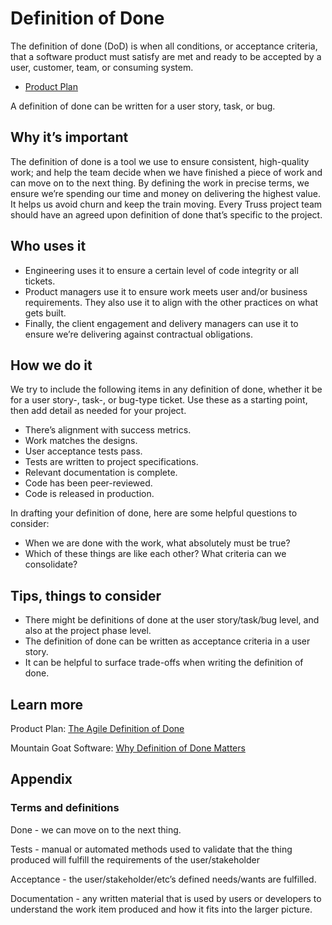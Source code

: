 # Definition of Done
The definition of done (DoD) is when all conditions, or acceptance criteria, that a software product must satisfy are met and ready to be accepted by a user, customer, team, or consuming system.

- [Product Plan](https://www.productplan.com/learn/agile-definition-of-done)

A definition of done can be written for a user story, task, or bug.

## Why it’s important
The definition of done is a tool we use to ensure consistent, high-quality work; and help the team decide when we have finished a piece of work and can move on to the next thing. By defining the work in precise terms, we ensure we’re spending our time and money on delivering the highest value. It helps us avoid churn and keep the train moving. Every Truss project team should have an agreed upon definition of done that’s specific to the project.

## Who uses it
- Engineering uses it to ensure a certain level of code integrity or all tickets.
- Product managers use it to ensure work meets user and/or business requirements. They also use it to align with the other practices on what gets built.
- Finally, the client engagement and delivery managers can use it to ensure we’re delivering against contractual obligations.

## How we do it
We try to include the following items in any definition of done, whether it be for a user story-, task-, or bug-type ticket. Use these as a starting point, then add detail as needed for your project.

- There’s alignment with success metrics.
- Work matches the designs.
- User acceptance tests pass.
- Tests are written to project specifications.
- Relevant documentation is complete.
- Code has been peer-reviewed.
- Code is released in production.

In drafting your definition of done, here are some helpful questions to consider:

- When we are done with the work, what absolutely must be true?
- Which of these things are like each other? What criteria can we consolidate?

## Tips, things to consider
- There might be definitions of done at the user story/task/bug level, and also at the project phase level.
- The definition of done can be written as acceptance criteria in a user story.
- It can be helpful to surface trade-offs when writing the definition of done.

## Learn more

Product Plan: [The Agile Definition of Done](https://www.productplan.com/learn/agile-definition-of-done/)

Mountain Goat Software: [Why Definition of Done Matters](https://www.mountiangoatsoftware.com/blog/why-agile-teams-put-so-much-emphasis-on-being-done-each-iteration)

## Appendix
### Terms and definitions
Done - we can move on to the next thing.

Tests - manual or automated methods used to validate that the thing produced will fulfill the requirements of the user/stakeholder

Acceptance - the user/stakeholder/etc’s defined needs/wants are fulfilled.

Documentation - any written material that is used by users or developers to understand the work item produced and how it fits into the larger picture.